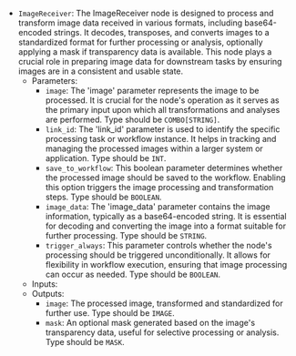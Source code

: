 - `ImageReceiver`: The ImageReceiver node is designed to process and transform image data received in various formats, including base64-encoded strings. It decodes, transposes, and converts images to a standardized format for further processing or analysis, optionally applying a mask if transparency data is available. This node plays a crucial role in preparing image data for downstream tasks by ensuring images are in a consistent and usable state.
    - Parameters:
        - `image`: The 'image' parameter represents the image to be processed. It is crucial for the node's operation as it serves as the primary input upon which all transformations and analyses are performed. Type should be `COMBO[STRING]`.
        - `link_id`: The 'link_id' parameter is used to identify the specific processing task or workflow instance. It helps in tracking and managing the processed images within a larger system or application. Type should be `INT`.
        - `save_to_workflow`: This boolean parameter determines whether the processed image should be saved to the workflow. Enabling this option triggers the image processing and transformation steps. Type should be `BOOLEAN`.
        - `image_data`: The 'image_data' parameter contains the image information, typically as a base64-encoded string. It is essential for decoding and converting the image into a format suitable for further processing. Type should be `STRING`.
        - `trigger_always`: This parameter controls whether the node's processing should be triggered unconditionally. It allows for flexibility in workflow execution, ensuring that image processing can occur as needed. Type should be `BOOLEAN`.
    - Inputs:
    - Outputs:
        - `image`: The processed image, transformed and standardized for further use. Type should be `IMAGE`.
        - `mask`: An optional mask generated based on the image's transparency data, useful for selective processing or analysis. Type should be `MASK`.
